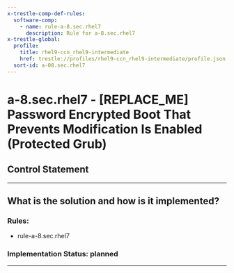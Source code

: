 ```yaml
---
x-trestle-comp-def-rules:
  software-comp:
    - name: rule-a-8.sec.rhel7
      description: Rule for a-8.sec.rhel7
x-trestle-global:
  profile:
    title: rhel9-ccn_rhel9-intermediate
    href: trestle://profiles/rhel9-ccn_rhel9-intermediate/profile.json
  sort-id: a-08.sec.rhel7
---
```


# a-8.sec.rhel7 - \[REPLACE_ME\] Password Encrypted Boot That Prevents Modification Is Enabled (Protected Grub)

## Control Statement

______________________________________________________________________

## What is the solution and how is it implemented?

<!-- For implementation status enter one of: implemented, partial, planned, alternative, not-applicable -->

<!-- Note that the list of rules under ### Rules: is read-only and changes will not be captured after assembly to JSON -->

<!-- Add control implementation description here for control: a-8.sec.rhel7 -->

### Rules:

  - rule-a-8.sec.rhel7

### Implementation Status: planned

______________________________________________________________________
